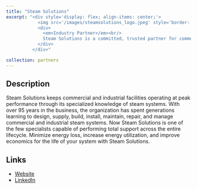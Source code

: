 ```yaml
---
title: "Steam Solutions"
excerpt: "<div style='display: flex; align-items: center;'>
            <img src='/images/steamsolutions_logo.jpeg' style='border: 2px solid #ccc; border-radius: 10px; width: 150px; margin-right: 1rem;'>
            <div>
              <em>Industry Partner</em><br/>
              Steam Solutions is a committed, trusted partner for commercial and industrial operations looking to optimize and protect their steam and hot water capital equipment.
            </div>
          </div>"

collection: partners
---
```


## Description

Steam Solutions keeps commercial and industrial facilities operating at peak performance through its specialized knowledge of steam systems. With over 95 years in the business, the organization has spent generations learning to design, supply, build, install, maintain, repair, and manage commercial and industrial steam systems. Now Steam Solutions is one of the few specialists capable of performing total support across the entire lifecycle. Minimize energy loss, increase energy utilization, and improve economics for the life of your system with Steam Solutions.

## Links

- [Website](https://www.steamsolutions.com/)
- [LinkedIn](https://www.linkedin.com/company/steamsolutions/)